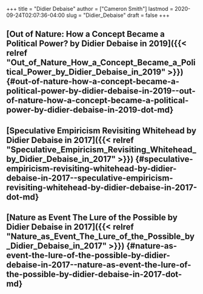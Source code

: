 +++
title = "Didier Debaise"
author = ["Cameron Smith"]
lastmod = 2020-09-24T02:07:36-04:00
slug = "Didier_Debaise"
draft = false
+++

## [Out of Nature: How a Concept Became a Political Power? by Didier Debaise in 2019]({{< relref "Out_of_Nature_How_a_Concept_Became_a_Political_Power_by_Didier_Debaise_in_2019" >}}) {#out-of-nature-how-a-concept-became-a-political-power-by-didier-debaise-in-2019--out-of-nature-how-a-concept-became-a-political-power-by-didier-debaise-in-2019-dot-md}


## [Speculative Empiricism Revisiting Whitehead by Didier Debaise in 2017]({{< relref "Speculative_Empiricism_Revisiting_Whitehead_by_Didier_Debaise_in_2017" >}}) {#speculative-empiricism-revisiting-whitehead-by-didier-debaise-in-2017--speculative-empiricism-revisiting-whitehead-by-didier-debaise-in-2017-dot-md}


## [Nature as Event The Lure of the Possible by Didier Debaise in 2017]({{< relref "Nature_as_Event_The_Lure_of_the_Possible_by_Didier_Debaise_in_2017" >}}) {#nature-as-event-the-lure-of-the-possible-by-didier-debaise-in-2017--nature-as-event-the-lure-of-the-possible-by-didier-debaise-in-2017-dot-md}
